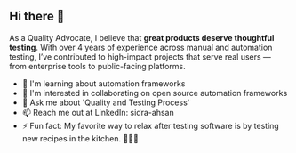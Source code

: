 ## Hi there 👋
As a Quality Advocate, I believe that **great products deserve thoughtful testing**. With over 4 years of experience across manual and automation testing, I’ve contributed to high-impact projects that serve real users — from enterprise tools to public-facing platforms.

- 🌱 I'm learning about automation frameworks
- 👯 I'm interested in collaborating on open source automation frameworks
- 💬 Ask me about 'Quality and Testing Process'
- 📫 Reach me out at LinkedIn: sidra-ahsan
- ⚡ Fun fact: My favorite way to relax after testing software is by testing new recipes in the kitchen. 🍳👩‍🍳
